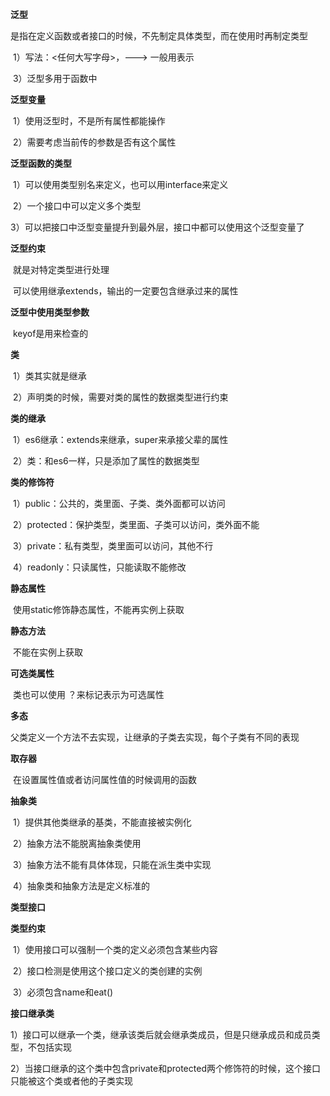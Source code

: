 **泛型**

​	是指在定义函数或者接口的时候，不先制定具体类型，而在使用时再制定类型

​	1）写法：<任何大写字母>，---> 一般用<T>表示

​	3）泛型多用于函数中



**泛型变量**

​	1）使用泛型时，不是所有属性都能操作

​	2）需要考虑当前传的参数是否有这个属性



**泛型函数的类型**

​	1）可以使用类型别名来定义，也可以用interface来定义

​	2）一个接口中可以定义多个类型

​	3）可以把接口中泛型变量提升到最外层，接口中都可以使用这个泛型变量了



**泛型约束**

​	就是对特定类型进行处理

​	可以使用继承extends，输出的一定要包含继承过来的属性



**泛型中使用类型参数**

​	keyof是用来检查的



**类**

​	1）类其实就是继承

​	2）声明类的时候，需要对类的属性的数据类型进行约束



**类的继承**

​	1）es6继承：extends来继承，super来承接父辈的属性

​	2）类：和es6一样，只是添加了属性的数据类型



**类的修饰符**

​	1）public：公共的，类里面、子类、类外面都可以访问

​	2）protected：保护类型，类里面、子类可以访问，类外面不能

​	3）private：私有类型，类里面可以访问，其他不行

​	4）readonly：只读属性，只能读取不能修改



**静态属性**

​	使用static修饰静态属性，不能再实例上获取



**静态方法**

​	不能在实例上获取



**可选类属性**

​	类也可以使用 ？来标记表示为可选属性



**多态**

​	父类定义一个方法不去实现，让继承的子类去实现，每个子类有不同的表现



**取存器**

​	在设置属性值或者访问属性值的时候调用的函数



**抽象类**

​	1）提供其他类继承的基类，不能直接被实例化

​	2）抽象方法不能脱离抽象类使用

​	3）抽象方法不能有具体体现，只能在派生类中实现

​	4）抽象类和抽象方法是定义标准的



**类型接口**

**类型约束**

​	1）使用接口可以强制一个类的定义必须包含某些内容

​	2）接口检测是使用这个接口定义的类创建的实例

​	3）必须包含name和eat()



**接口继承类**

​	1）接口可以继承一个类，继承该类后就会继承类成员，但是只继承成员和成员类型，不包括实现

​	2）当接口继承的这个类中包含private和protected两个修饰符的时候，这个接口只能被这个类或者他的子类实现